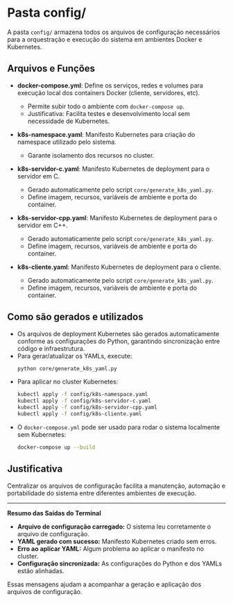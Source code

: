 # Pasta config/

A pasta `config/` armazena todos os arquivos de configuração necessários para a orquestração e execução do sistema em ambientes Docker e Kubernetes.

## Arquivos e Funções

- **docker-compose.yml**: Define os serviços, redes e volumes para execução local dos containers Docker (cliente, servidores, etc).
  - Permite subir todo o ambiente com `docker-compose up`.
  - Justificativa: Facilita testes e desenvolvimento local sem necessidade de Kubernetes.

- **k8s-namespace.yaml**: Manifesto Kubernetes para criação do namespace utilizado pelo sistema.
  - Garante isolamento dos recursos no cluster.

- **k8s-servidor-c.yaml**: Manifesto Kubernetes de deployment para o servidor em C.
  - Gerado automaticamente pelo script `core/generate_k8s_yaml.py`.
  - Define imagem, recursos, variáveis de ambiente e porta do container.

- **k8s-servidor-cpp.yaml**: Manifesto Kubernetes de deployment para o servidor em C++.
  - Gerado automaticamente pelo script `core/generate_k8s_yaml.py`.
  - Define imagem, recursos, variáveis de ambiente e porta do container.

- **k8s-cliente.yaml**: Manifesto Kubernetes de deployment para o cliente.
  - Gerado automaticamente pelo script `core/generate_k8s_yaml.py`.
  - Define imagem, recursos, variáveis de ambiente e porta do container.

## Como são gerados e utilizados

- Os arquivos de deployment Kubernetes são gerados automaticamente conforme as configurações do Python, garantindo sincronização entre código e infraestrutura.
- Para gerar/atualizar os YAMLs, execute:
  ```bash
  python core/generate_k8s_yaml.py
  ```
- Para aplicar no cluster Kubernetes:
  ```bash
  kubectl apply -f config/k8s-namespace.yaml
  kubectl apply -f config/k8s-servidor-c.yaml
  kubectl apply -f config/k8s-servidor-cpp.yaml
  kubectl apply -f config/k8s-cliente.yaml
  ```
- O `docker-compose.yml` pode ser usado para rodar o sistema localmente sem Kubernetes:
  ```bash
  docker-compose up --build
  ```

## Justificativa

Centralizar os arquivos de configuração facilita a manutenção, automação e portabilidade do sistema entre diferentes ambientes de execução.

---

**Resumo das Saídas do Terminal**

- **Arquivo de configuração carregado:** O sistema leu corretamente o arquivo de configuração.
- **YAML gerado com sucesso:** Manifesto Kubernetes criado sem erros.
- **Erro ao aplicar YAML:** Algum problema ao aplicar o manifesto no cluster.
- **Configuração sincronizada:** As configurações do Python e dos YAMLs estão alinhadas.

Essas mensagens ajudam a acompanhar a geração e aplicação dos arquivos de configuração.
